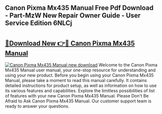## Canon Pixma Mx435 Manual Free Pdf Download - Part-MzW New Repair Owner Guide - User Service Edition 6NLCj

# <h2><a href="http://cf129.oget.top/?id=Canon+Pixma+Mx435+Manual">🔗Download New 👉🔴 Canon Pixma Mx435 Manual</a></h2>

[![Canon Pixma Mx435 Manual new download](https://i.imgur.com/5g1atiW.png)](http://cf129.oget.top/?id=Canon+Pixma+Mx435+Manual)
Welcome to the Canon Pixma Mx435 Manual user manual, your one-stop resource for understanding and using your new product. Before you begin using your Canon Pixma Mx435 Manual, please take a moment to read this manual carefully. It contains detailed instructions for product setup, as well as information on how to use its various features and capabilities. Explore the limitless possibilities of list of features with your new Canon Pixma Mx435 Manual. Please Don't Be Afraid to Ask Canon Pixma Mx435 Manual. Our customer support team is ready to answer your questions.
